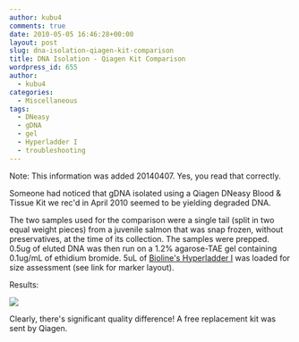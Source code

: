```yaml
---
author: kubu4
comments: true
date: 2010-05-05 16:46:28+00:00
layout: post
slug: dna-isolation-qiagen-kit-comparison
title: DNA Isolation - Qiagen Kit Comparison
wordpress_id: 655
author:
  - kubu4
categories:
  - Miscellaneous
tags:
  - DNeasy
  - gDNA
  - gel
  - Hyperladder I
  - troubleshooting
---
```


Note: This information was added 20140407. Yes, you read that correctly.

Someone had noticed that gDNA isolated using a Qiagen DNeasy Blood & Tissue Kit we rec'd in April 2010 seemed to be yielding degraded DNA.

The two samples used for the comparison were a single tail (split in two equal weight pieces) from a juvenile salmon that was snap frozen, without preservatives, at the time of its collection. The samples were prepped. 0.5ug of eluted DNA was then run on a 1.2% agarose-TAE gel containing 0.1ug/mL of ethidium bromide. 5uL of [Bioline's Hyperladder I](http://www.bioline.com/h_prod_detail.asp?itemid=153) was loaded for size assessment (see link for marker layout).

Results:

![](http://eagle.fish.washington.edu/Arabidopsis/20100505%20Qiagen%20Kit%20compare%20swhite.jpg)

Clearly, there's significant quality difference! A free replacement kit was sent by Qiagen.
